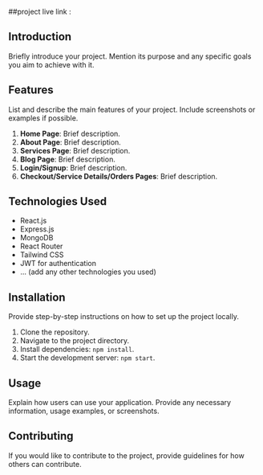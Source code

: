 ##project live link : 
 ## Introduction
Briefly introduce your project. Mention its purpose and any specific goals you aim to achieve with it.

## Features
List and describe the main features of your project. Include screenshots or examples if possible.

1. **Home Page**: Brief description.
2. **About Page**: Brief description.
3. **Services Page**: Brief description.
4. **Blog Page**: Brief description.
5. **Login/Signup**: Brief description.
6. **Checkout/Service Details/Orders Pages**: Brief description.

## Technologies Used
- React.js
- Express.js
- MongoDB
- React Router
- Tailwind CSS
- JWT for authentication
- ... (add any other technologies you used)

## Installation
Provide step-by-step instructions on how to set up the project locally.

1. Clone the repository.
2. Navigate to the project directory.
3. Install dependencies: `npm install`.
4. Start the development server: `npm start`.

## Usage
Explain how users can use your application. Provide any necessary information, usage examples, or screenshots.

## Contributing
If you would like to contribute to the project, provide guidelines for how others can contribute.

